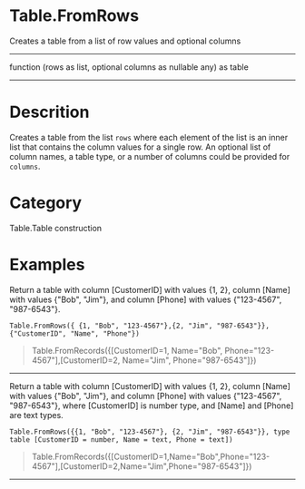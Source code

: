 ﻿# Table.FromRows
Creates a table from a list of row values and optional columns
***
function (rows as list, optional columns as nullable any) as table
***
# Descrition 
Creates a table from the list <code>rows</code> where each element of the list is an inner list that contains the column values for a single row.  An optional list of column names, a table type, or a number of columns could be provided for <code>columns</code>.
# Category 
Table.Table construction
# Examples 
Return a table with column [CustomerID] with values {1, 2}, column [Name] with values {"Bob", "Jim"}, and column [Phone] with values {"123-4567", "987-6543"}.
```
Table.FromRows({ {1, "Bob", "123-4567"},{2, "Jim", "987-6543"}},{"CustomerID", "Name", "Phone"})
```
> Table.FromRecords({[CustomerID=1, Name="Bob", Phone="123-4567"],[CustomerID=2, Name="Jim", Phone="987-6543"]})
***
Return a table with column [CustomerID] with values {1, 2}, column [Name] with values {"Bob", "Jim"}, and column [Phone] with values {"123-4567", "987-6543"}, where [CustomerID] is number type, and [Name] and [Phone] are text types.
```
Table.FromRows({{1, "Bob", "123-4567"}, {2, "Jim", "987-6543"}}, type table [CustomerID = number, Name = text, Phone = text])
```
> Table.FromRecords({[CustomerID=1,Name="Bob",Phone="123-4567"],[CustomerID=2,Name="Jim",Phone="987-6543"]})
***
